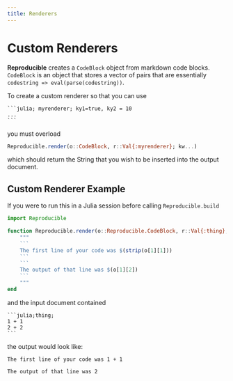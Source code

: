 ```yaml
---
title: Renderers
---
```


# Custom Renderers

**Reproducible** creates a `CodeBlock` object from markdown code blocks.  `CodeBlock` is an  object that stores a vector of pairs that are essentially `codestring => eval(parse(codestring))`.

To create a custom renderer so that you can use 

````
```julia; myrenderer; ky1=true, ky2 = 10
...
```
````

you must overload

```julia
Reproducible.render(o::CodeBlock, r::Val{:myrenderer}; kw...)
```

which should return the String that you wish to be inserted into the output document.

## Custom Renderer Example

If you were to run this in a Julia session before calling `Reproducible.build`

```julia
import Reproducible

function Reproducible.render(o::Reproducible.CodeBlock, r::Val{:thing}; kw...)
    """
    ```
    The first line of your code was $(strip(o[1][1]))
    ```
    ```
    The output of that line was $(o[1][2])
    ```
    """
end
```

and the input document contained

````
```julia;thing;
1 + 1
2 + 2
```
````

the output would look like:

```
The first line of your code was 1 + 1
```
```
The output of that line was 2
```

